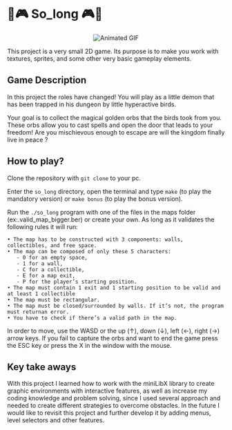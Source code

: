 # 👹🎮 So_long 🎮👹 
<div align=center>
    
![Animated GIF]([So_long.gif](https://github.com/Xeigar/So_long/blob/main/So_long.gif))

</div>

This project is a very small 2D game.
Its purpose is to make you work with textures, sprites,
and some other very basic gameplay elements.

## Game Description

In this project the roles have changed! You will play as a little demon that has been trapped in his dungeon by little hyperactive birds.

Your goal is to collect the magical golden orbs that the birds took from you.
These orbs allow you to cast spells and open the door that leads to your freedom!
Are you mischievous enough to escape are will the kingdom finally live in peace ?

## How to play?

Clone the repository with ``git clone`` to your pc.

Enter the ``so_long`` directory, open the terminal and type ``make`` (to play the mandatory version) or ``make bonus`` (to play the bonus version).

Run the ``./so_long`` program with one of the files in the maps folder (ex:.valid_map_bigger.ber) or create your own. As long as it validates the following rules it will run:

    • The map has to be constructed with 3 components: walls, collectibles, and free space.
    • The map can be composed of only these 5 characters:
       - 0 for an empty space,
       - 1 for a wall,
       - C for a collectible,
       - E for a map exit,
       - P for the player’s starting position.
    • The map must contain 1 exit and 1 starting position to be valid and at least 1 collectible
    • The map must be rectangular.
    • The map must be closed/surrounded by walls. If it’s not, the program must returnan error.
    • You have to check if there’s a valid path in the map.
In order to move, use the WASD or the up (↑), down (↓), left (←), right (→) arrow keys. If you fail to capture the orbs and want to end the game press the ESC key or press the X in the window with the mouse.

## Key take aways

With this project I learned how to work with the miniLibX library to create graphic environments with interactive features, as well as increase my coding knowledge and problem solving, 
since I used several approach and needed to create different strategies to overcome obstacles.
In the future I would like to revisit this project and further develop it by adding menus, level selectors and other features.
